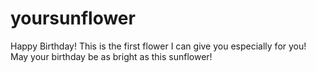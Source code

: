 # yoursunflower
Happy Birthday! This is the first flower I can give you especially for you! May your birthday be as bright as this sunflower!
